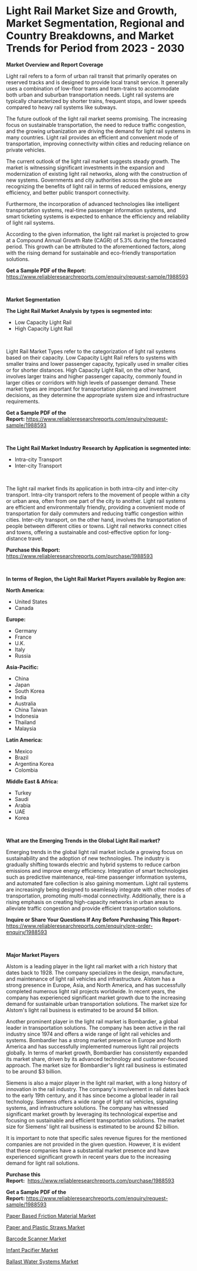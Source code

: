 <p><h1>Light Rail Market Size and Growth, Market Segmentation, Regional and Country Breakdowns, and Market Trends for Period from 2023 -  2030</h1></p><p><strong>Market Overview and Report Coverage</strong></p>
<p><p>Light rail refers to a form of urban rail transit that primarily operates on reserved tracks and is designed to provide local transit service. It generally uses a combination of low-floor trams and tram-trains to accommodate both urban and suburban transportation needs. Light rail systems are typically characterized by shorter trains, frequent stops, and lower speeds compared to heavy rail systems like subways.</p><p>The future outlook of the light rail market seems promising. The increasing focus on sustainable transportation, the need to reduce traffic congestion, and the growing urbanization are driving the demand for light rail systems in many countries. Light rail provides an efficient and convenient mode of transportation, improving connectivity within cities and reducing reliance on private vehicles.</p><p>The current outlook of the light rail market suggests steady growth. The market is witnessing significant investments in the expansion and modernization of existing light rail networks, along with the construction of new systems. Governments and city authorities across the globe are recognizing the benefits of light rail in terms of reduced emissions, energy efficiency, and better public transport connectivity.</p><p>Furthermore, the incorporation of advanced technologies like intelligent transportation systems, real-time passenger information systems, and smart ticketing systems is expected to enhance the efficiency and reliability of light rail systems.</p><p>According to the given information, the light rail market is projected to grow at a Compound Annual Growth Rate (CAGR) of 5.3% during the forecasted period. This growth can be attributed to the aforementioned factors, along with the rising demand for sustainable and eco-friendly transportation solutions.</p></p>
<p><strong>Get a Sample PDF of the Report:</strong> <a href="https://www.reliableresearchreports.com/enquiry/request-sample/1988593">https://www.reliableresearchreports.com/enquiry/request-sample/1988593</a></p>
<p>&nbsp;</p>
<p><strong>Market Segmentation</strong></p>
<p><strong>The Light Rail Market Analysis by types is segmented into:</strong></p>
<p><ul><li>Low Capacity Light Rail</li><li>High Capacity Light Rail</li></ul></p>
<p>&nbsp;</p>
<p><p>Light Rail Market Types refer to the categorization of light rail systems based on their capacity. Low Capacity Light Rail refers to systems with smaller trains and lower passenger capacity, typically used in smaller cities or for shorter distances. High Capacity Light Rail, on the other hand, involves larger trains and higher passenger capacity, commonly found in larger cities or corridors with high levels of passenger demand. These market types are important for transportation planning and investment decisions, as they determine the appropriate system size and infrastructure requirements.</p></p>
<p><strong>Get a Sample PDF of the Report:</strong>&nbsp;<a href="https://www.reliableresearchreports.com/enquiry/request-sample/1988593">https://www.reliableresearchreports.com/enquiry/request-sample/1988593</a></p>
<p>&nbsp;</p>
<p><strong>The Light Rail Market Industry Research by Application is segmented into:</strong></p>
<p><ul><li>Intra-city Transport</li><li>Inter-city Transport</li></ul></p>
<p>&nbsp;</p>
<p><p>The light rail market finds its application in both intra-city and inter-city transport. Intra-city transport refers to the movement of people within a city or urban area, often from one part of the city to another. Light rail systems are efficient and environmentally friendly, providing a convenient mode of transportation for daily commuters and reducing traffic congestion within cities. Inter-city transport, on the other hand, involves the transportation of people between different cities or towns. Light rail networks connect cities and towns, offering a sustainable and cost-effective option for long-distance travel.</p></p>
<p><strong>Purchase this Report:</strong>&nbsp; <a href="https://www.reliableresearchreports.com/purchase/1988593">https://www.reliableresearchreports.com/purchase/1988593</a></p>
<p>&nbsp;</p>
<p><strong>In terms of Region, the Light Rail Market Players available by Region are:</strong></p>
<p>
    <p> <strong> North America: </strong>
        <ul>
            <li>United States</li>
            <li>Canada</li>
        </ul>
        </p> 
    <p> <strong> Europe: </strong>
        <ul>
            <li>Germany</li>
            <li>France</li>
            <li>U.K.</li>
            <li>Italy</li>
            <li>Russia</li>
        </ul>
        </p> 
    <p> <strong> Asia-Pacific: </strong>
        <ul>
            <li>China</li>
            <li>Japan</li>
            <li>South Korea</li>
            <li>India</li>
            <li>Australia</li>
            <li>China Taiwan</li>
            <li>Indonesia</li>
            <li>Thailand</li>
            <li>Malaysia</li>
        </ul>
        </p> 
    <p> <strong> Latin America: </strong>
        <ul>
            <li>Mexico</li>
            <li>Brazil</li>
            <li>Argentina Korea</li>
            <li>Colombia</li>
        </ul>
        </p> 
    <p> <strong> Middle East & Africa: </strong>
        <ul>
            <li>Turkey</li>
            <li>Saudi</li>
            <li>Arabia</li>
            <li>UAE</li>
            <li>Korea</li>
        </ul>
    </p>
    </p>
<p>&nbsp;</p>
<p><strong>What are the Emerging Trends in the Global Light Rail market?</strong></p>
<p><p>Emerging trends in the global light rail market include a growing focus on sustainability and the adoption of new technologies. The industry is gradually shifting towards electric and hybrid systems to reduce carbon emissions and improve energy efficiency. Integration of smart technologies such as predictive maintenance, real-time passenger information systems, and automated fare collection is also gaining momentum. Light rail systems are increasingly being designed to seamlessly integrate with other modes of transportation, promoting multi-modal connectivity. Additionally, there is a rising emphasis on creating high-capacity networks in urban areas to alleviate traffic congestion and provide efficient transportation solutions.</p></p>
<p><strong>Inquire or Share Your Questions If Any Before Purchasing This Report</strong>- <a href="https://www.reliableresearchreports.com/enquiry/pre-order-enquiry/1988593">https://www.reliableresearchreports.com/enquiry/pre-order-enquiry/1988593</a></p>
<p>&nbsp;</p>
<p><strong>Major Market Players</strong></p>
<p><p>Alstom is a leading player in the light rail market with a rich history that dates back to 1928. The company specializes in the design, manufacture, and maintenance of light rail vehicles and infrastructure. Alstom has a strong presence in Europe, Asia, and North America, and has successfully completed numerous light rail projects worldwide. In recent years, the company has experienced significant market growth due to the increasing demand for sustainable urban transportation solutions. The market size for Alstom's light rail business is estimated to be around $4 billion.</p><p>Another prominent player in the light rail market is Bombardier, a global leader in transportation solutions. The company has been active in the rail industry since 1974 and offers a wide range of light rail vehicles and systems. Bombardier has a strong market presence in Europe and North America and has successfully implemented numerous light rail projects globally. In terms of market growth, Bombardier has consistently expanded its market share, driven by its advanced technology and customer-focused approach. The market size for Bombardier's light rail business is estimated to be around $3 billion.</p><p>Siemens is also a major player in the light rail market, with a long history of innovation in the rail industry. The company's involvement in rail dates back to the early 19th century, and it has since become a global leader in rail technology. Siemens offers a wide range of light rail vehicles, signaling systems, and infrastructure solutions. The company has witnessed significant market growth by leveraging its technological expertise and focusing on sustainable and efficient transportation solutions. The market size for Siemens' light rail business is estimated to be around $2 billion.</p><p>It is important to note that specific sales revenue figures for the mentioned companies are not provided in the given question. However, it is evident that these companies have a substantial market presence and have experienced significant growth in recent years due to the increasing demand for light rail solutions.</p></p>
<p><strong>Purchase this Report:</strong>&nbsp;&nbsp;<a href="https://www.reliableresearchreports.com/purchase/1988593">https://www.reliableresearchreports.com/purchase/1988593</a></p>
<p></p>
<p><strong>Get a Sample PDF of the Report:</strong>&nbsp;<a href="https://www.reliableresearchreports.com/enquiry/request-sample/1988593">https://www.reliableresearchreports.com/enquiry/request-sample/1988593</a></p>
<p><p><a href="https://github.com/merzlyukov93/Market-Research-Report-List-1/blob/main/paper-based-friction-material-market.md">Paper Based Friction Material Market</a></p><p><a href="https://medium.com/@coltruecker/analyzing-paper-and-plastic-straws-market-global-industry-perspective-and-forecast-2023-to-2030-af0a60019ecd">Paper and Plastic Straws Market</a></p><p><a href="https://www.linkedin.com/pulse/barcode-scanner-market-research-report-provides-thorough-hmsle/">Barcode Scanner Market</a></p><p><a href="https://medium.com/@malliekozey2023/infant-pacifier-nbsp-market-focuses-on-market-share-size-and-projected-forecast-till-2030-2fd9ae2991f6">Infant Pacifier Market</a></p><p><a href="https://www.linkedin.com/pulse/ballast-water-systems-market-size-2023-2030-global-nwsje/">Ballast Water Systems Market</a></p></p>